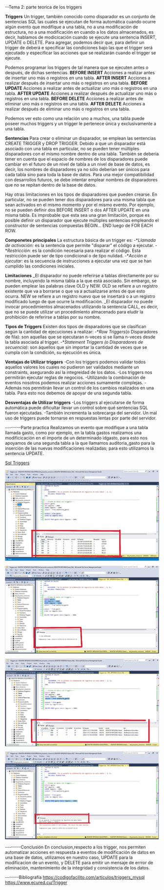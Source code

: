 --Tema 2: parte teorica de los triggers

**Triggers**
Un trigger, también conocido como disparador es un conjunto de sentencias SQL las cuales se ejecutan de forma automática cuando ocurre algún evento que modifique a una tabla, no a una modificación de estructura, no a una modificación en cuando a los datos almacenados, es decir, hablamos de modicicación cuando se ejecute una sentencia INSERT, UPDATE o DELETE. Para agregar, podemos decir que, para definir un trigger de deberá e specificar las condiciones bajo las que el trigger será ejecutado y especificar las acciones que se realizarán cuando el trigger se ejecute.

Podemos programar los triggers de tal manera que se ejecuten antes o después, de dichas sentencias.
**BEFORE INSERT** Acciones a realizar antes de insertar uno más o registros en una tabla.
**AFTER INSERT** Acciones a realizar después de insertar uno más o registros en una tabla.
**BEFORE UPDATE** Acciones a realizar antes de actualizar uno más o registros en una tabla.
**AFTER UPDATE** Acciones a realizar después de actualizar uno más o registros en una tabla.
**BEFORE DELETE** Acciones a realizar antes de eliminar uno más o registros en una tabla.
**AFTER DELETE** Acciones a realizar después de eliminar uno más o registros en una tabla.

Podemos ver esto como una relación uno a muchos, una tabla puede poseer muchos triggers y un trigger le pertenece única y exclusivamente a una tabla.

**Sentencias**
Para crear o eliminar un disparador, se emplean las sentencias CREATE TRIGGER y DROP TRIGGER.
Debido a que un disparador está asociado con una tabla en particular, no se pueden tener múltiples disparadores con el mismo nombre dentro de una tabla. También se debería tener en cuenta que el espacio de nombres de los disparadores puede cambiar en el futuro de un nivel de tabla a un nivel de base de datos, es decir, los nombres de disparadores ya no sólo deberían ser únicos para cada tabla sino para toda la base de datos. Para una mejor compatibilidad con desarrollos futuros, se debe intentar emplear nombres de disparadores que no se repitan dentro de la base de datos.

Hay otras limitaciones en los tipos de disparadores que pueden crearse. En particular, no se pueden tener dos disparadores para una misma tabla que sean activados en el mismo momento y por el mismo evento. Por ejemplo, no se pueden definir dos BEFORE INSERT o dos AFTER UPDATE en una misma tabla. Es improbable que esta sea una gran limitación, porque es posible definir un disparador que ejecute múltiples sentencias empleando el constructor de sentencias compuestas BEGIN... END luego de FOR EACH ROW.

**Componetes principales**
La estructura básica de un trigger es:
-**Llamada de activación:* es la sentencia que permite "disparar" el código a ejecutar.
-**Restricción:* es la condición necesaria para realizar el código. Esta restricción puede ser de tipo condicional o de tipo nulidad.
-**Acción a ejecutar:* es la secuencia de instrucciones a ejecutar una vez que se han cumplido las condiciones iniciales.

**Limitaciones**
_El disparador no puede referirse a tablas directamente por su nombre, incluyendo la misma tabla a la que está asociado. Sin embargo, se pueden emplear las palabras clave OLD y NEW. OLD se refiere a un registro existente que va a borrarse o que va a actualizarse antes de que esto ocurra. NEW se refiere a un registro nuevo que se insertará o a un registro modificado luego de que ocurre la modificación.
_El disparador no puede invocar procedimientos almacenados utilizando la sentencia CALL, es decir, que no se puede utilizar un procedimiento almacenado para eludir la prohibición de referirse a tablas por su nombre.

**Tipos de Triggers**
Existen dos tipos de disparadores que se clasifican según la cantidad de ejecuciones a realizar:
-**Row Triggers*(o Disparadores de fila): son aquellas que se ejecutaran n-veces si se llama n-veces desde la tabla asociada al trigger.
-**Statement Triggers (o Disparadores de secuencia):* son áquellos que sin importar la cantidad de veces que se cumpla con la condición, su ejecución es única.

**Ventajas de Utilizar triggers**
-Con los triggers podemos validar todos aquellos valores los cuales no pudieron ser validados mediante un constraints, asegurando así la integreidad de los datos.
-Los triggers nos permitirán ejecutar reglas de negocios.
-Utilizando la combinación de eventos nosotros podemos realizar acciones sumamente complejas.
-Además nos permitirán llevar un control de los cambios realizados en una tabla. Para esto nos debemos de apoyar de una segunda tabla.

**Desventajas de Utilizar triggers**
-Los triggers al ejecutarse de forma automática puede dificultar llevar un control sobre qué sentencias SQL fueron ejecutadas.
-También incrementa la sobrecarga del servidor. Un mal uso de triggers puede tornarse en respuestas lentas por parte del servidor.

--------Parte practica
Realizamos un evento que modifique a una tabla llamada gasto, como por ejemplo, en la tabla gastos realizamos una modificicación en el importe de un determinado idgasto, para esto nos apoyamos de una segunda tabla a la que llamamos auditoria_gasto para la inserción de las nuevas modificaciones realizadas; para esto utilizamos la sentencia UPDATE. 

[Sql Triggers](https://github.com/TongaCasla/Proyecto_Consorcio_BaseDatos1/blob/main/script/Triggers/Triggers.sql)

![Resultados de los gastos](https://github.com/TongaCasla/Proyecto_Consorcio_BaseDatos1/blob/main/doc/Imagenes%20Triggers/Ejecucion%20tabla%20gasto.JPG)

![Ejecucion de modificaion](https://github.com/TongaCasla/Proyecto_Consorcio_BaseDatos1/blob/main/doc/Imagenes%20Triggers/Ejecucion%20de%20modificacion.JPG)

![Resultados modificados](https://github.com/TongaCasla/Proyecto_Consorcio_BaseDatos1/blob/main/doc/Imagenes%20Triggers/Resultados%20de%20la%20modificacion.JPG)

![Mensaje de error](https://github.com/TongaCasla/Proyecto_Consorcio_BaseDatos1/blob/main/doc/Imagenes%20Triggers/Mensaje%20de%20error%20de%20eliminacion.JPG)

--------Conclusión
En conclusion,respecto a los trigger, nos permiten automatizar acciones en respuesta a eventos de modificación de datos en una base de datos, utilizamos en nuestro caso, UPDATE para la modificacion de un evento, y DELETE para emitir un mensaje de errror de eliminación, mantenimiento de la integridad y consistencia de los datos. 

-------Bibliografía
https://codigofacilito.com/articulos/triggers_mysql
https://www.ecured.cu/Trigger 